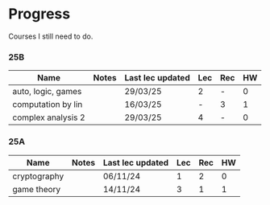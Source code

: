 # Progress

Courses I still need to do.

### 25B

| Name               | Notes | Last lec updated | Lec | Rec | HW |
|--------------------|-------|------------------|-----|-----|----|
| auto, logic, games |       | 29/03/25         | 2   | -   | 0  |
| computation by lin |       | 16/03/25         | -   | 3   | 1  |
| complex analysis 2 |       | 29/03/25         | 4   | -   | 0  |

### 25A

| Name         | Notes | Last lec updated | Lec | Rec | HW |
|--------------|-------|------------------|-----|-----|----|
| cryptography |       | 06/11/24         | 1   | 2   | 0  |
| game theory  |       | 14/11/24         | 3   | 1   | 1  |
